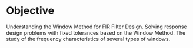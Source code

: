 # Objective

Understanding the Window Method for FIR Filter Design. Solving response design problems with fixed tolerances based on the Window Method. The study of the frequency characteristics of several types of windows.
